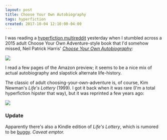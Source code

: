```yaml
---
layout: post
title: Choose Your Own Autobiography
tags: hyperfiction
created: 2017-10-04 12:10:00-04:00
---
```

I was reading a [hyperfiction multireddit](https://www.reddit.com/user/pellucidar7/m/cyoa/) yesterday when I stumbled across a 2015 adult Choose Your Own Adventure-style book that I'd somehow missed, Neil Patrick Harris' [*Choose Your Own Autobiography*](http://nphbook.com/about-the-book/):

<a href="https://www.amazon.com/gp/product/0385347014/ref=as_li_ss_il?&linkCode=li2&tag=mcdema-20&linkId=6b72ea380785b57608e9ed759ceaba61" target="_blank"><img border="0" src="//ws-na.amazon-adsystem.com/widgets/q?_encoding=UTF8&ASIN=0385347014&Format=_SL160_&ID=AsinImage&MarketPlace=US&ServiceVersion=20070822&WS=1&tag=mcdema-20" ></a><img src="https://ir-na.amazon-adsystem.com/e/ir?t=mcdema-20&l=li2&o=1&a=0385347014" width="1" height="1" border="0" alt="" style="border:none !important; margin:0px !important;" />

I read a few pages of the Amazon preview; it seems to be a nice mix of actual autobiography and slapstick alternate life-history.

The classic of adult choosing-your-own-adventure is, of course, Kim Newman's *Life's Lottery* (1999).  I got it back when it was rare (I'm a total hyperfiction hipster that way), but it was reprinted a few years ago:

<a href="https://www.amazon.com/Lifes-Lottery-Kim-Newman/dp/1781165564/ref=as_li_ss_il?_encoding=UTF8&qid=&sr=&linkCode=li2&tag=mcdema-20&linkId=0d21cdd4601cdb546921e4674bb52108" target="_blank"><img border="0" src="//ws-na.amazon-adsystem.com/widgets/q?_encoding=UTF8&ASIN=1781165564&Format=_SL160_&ID=AsinImage&MarketPlace=US&ServiceVersion=20070822&WS=1&tag=mcdema-20" ></a><img src="https://ir-na.amazon-adsystem.com/e/ir?t=mcdema-20&l=li2&o=1&a=1781165564" width="1" height="1" border="0" alt="" style="border:none !important; margin:0px !important;" />

### Update

Apparently there's also a Kindle edition of *Life's Lottery*, which is rumored to be [buggy](https://gamebooks.org/Series/2).  *Caveat emptor.*
